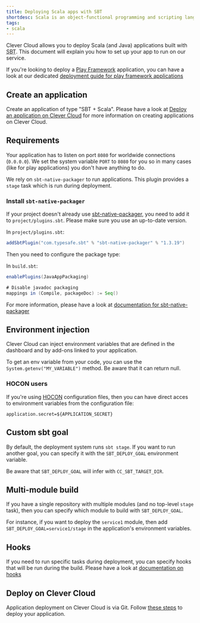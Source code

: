 ```yaml
---
title: Deploying Scala apps with SBT
shortdesc: Scala is an object-functional programming and scripting language that runs on the Java platform…
tags:
- scala
---
```


Clever Cloud allows you to deploy Scala (and Java) applications built with
<acronym title="Simple Build Tool">SBT</acronym>. This document will explain
you how to set up your app to run on our service.

If you're looking to deploy a [Play Framework](https://www.playframework.com)
application, you can have a look at our dedicated [deployment guide for play
framework applications](/doc/scala/play-framework-2/)

## Create an application

Create an application of type "SBT + Scala". Please have a look at [Deploy an
application on Clever Cloud](/doc/clever-cloud-overview/add-application/) for
more information on creating applications on Clever Cloud.

## Requirements

Your application has to listen on port `8080` for worldwide connections
(`0.0.0.0`). We set the system variable `PORT` to `8080` for you so in
many cases (like for play applications) you don't have anything to do.

We rely on `sbt-native-packager` to run applications. This plugin provides a
`stage` task which is run during deployment.

### Install `sbt-native-packager`

If your project doesn't already use [sbt-native-packager](https://github.com/sbt/sbt-native-packager), you need to add it
to `project/plugins.sbt`. Please make sure you use an up-to-date version.

In `project/plugins.sbt`:

```scala
addSbtPlugin("com.typesafe.sbt" % "sbt-native-packager" % "1.3.19")
```

Then you need to configure the package type:

In `build.sbt`:

```scala
enablePlugins(JavaAppPackaging)

# Disable javadoc packaging
mappings in (Compile, packageDoc) := Seq()
```

For more information, please have a look at [documentation for
sbt-native-packager](http://www.scala-sbt.org/sbt-native-packager/index.html)

## Environment injection

Clever Cloud can inject environment variables that are defined in the
dashboard and by add-ons linked to your application.

To get an env variable from your code, you can use the
`System.getenv("MY_VARIABLE")` method. Be aware that it can return null.

### HOCON users

If you're using
[HOCON](https://github.com/typesafehub/config/blob/master/HOCON.md#hocon-human-optimized-config-object-notation)
configuration files, then you can have direct acces to environment variables
from the configuration file:

```
application.secret=${APPLICATION_SECRET}
```

## Custom sbt goal

By default, the deployment system runs `sbt stage`. If you want to run another
goal, you can specify it with the `SBT_DEPLOY_GOAL` environment variable.

Be aware that `SBT_DEPLOY_GOAL` will infer with `CC_SBT_TARGET_DIR`.

## Multi-module build

If you have a single repository with multiple modules (and no top-level `stage`
task), then you can specify which module to build with `SBT_DEPLOY_GOAL`.

For instance, if you want to deploy the `service1` module, then add
`SBT_DEPLOY_GOAL=service1/stage` in the application's environment variables.

## Hooks

If you need to run specific tasks during deployment, you can specify hooks that
will be run during the build. Please have a look at [documentation on
hooks](/doc/clever-cloud-overview/hooks/)

## Deploy on Clever Cloud

Application deployment on Clever Cloud is via Git. Follow [these
steps](/doc/clever-cloud-overview/add-application/) to deploy your application.
